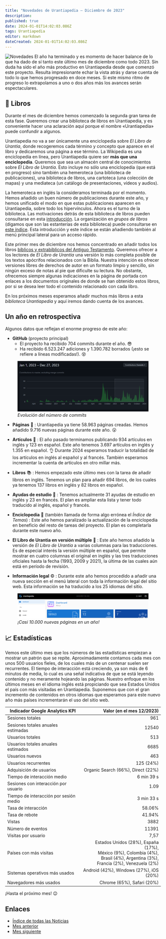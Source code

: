 ```yaml
---
title: "Novedades de Urantiapedia — Diciembre de 2023"
description: 
published: true
date: 2024-01-01T14:02:03.086Z
tags: Urantiapedia
editor: markdown
dateCreated: 2024-01-01T14:02:03.086Z
---
```


<img src="/_assets/svg/icon-news.svg" alt="Novedades" style="width: 80px;"> El año ha terminado y es momento de hacer balance de lo que ha dado de sí tanto este último mes de diciembre como todo 2023. Sin duda ha sido el año más productivo en Urantiapedia desde que comenzó este proyecto. Resulta impresionante echar la vista atrás y darse cuenta de todo lo que hemos progresado en doce meses. Si este mismo ritmo de progreso lo extrapolamos a uno o dos años más los avances serán espectaculares.

## :green_book: Libros

Durante el mes de diciembre hemos comenzado la segunda gran tarea de esta fase. Queremos crear una biblioteca de libros en Urantiapedia, y es conveniente hacer una aclaración aquí porque el nombre «Urantiapedia» puede confundir a algunos.

Urantiapedia no va a ser únicamente una enciclopedia sobre _El Libro de Urantia_, donde recogeremos cada término y concepto que aparece en el libro y dedicaremos una página a ese término. La Wikipedia es una enciclopedia en línea, pero Urantiapedia quiere ser **más que una enciclopedia**. Queremos que sea un almacén central de conocimientos sobre _El Libro de Urantia_. Esto incluye no sólo una enciclopedia (que está en progreso) sino también una hemeroteca (una biblioteca de publicaciones), una biblioteca de libros, una cartoteca (una colección de mapas) y una mediateca (un catálogo de presentaciones, vídeos y audios).

La hemeroteca en inglés la consideramos terminada por el momento. Hemos añadido un buen número de publicaciones durante este año, y hemos unificado el modo en que estas publicaciones aparecen en Urantiapedia, sobre todo los hipervínculos. Ahora es el turno de la biblioteca. Las motivaciones detrás de esta biblioteca de libros pueden consultarse en esta [introducción](/es/book). La organización en _grupos de libros_ (digamos que son las estanterías de esta biblioteca) puede consultarse en [este índice](/es/index/books). Esta introducción y este índice se están añadiendo también al menú principal lateral para un acceso rápido.

Este primer mes de diciembre nos hemos concentrado en añadir todos los libros [bíblicos y extrabíblicos del Antiguo Testamento](/es/index/books_judeo_christianism_ot). Queremos ofrecer a los lectores de _El Libro de Urantia_ una versión lo más completa posible de los textos apócrifos relacionados con la Biblia. Nuestra intención es ofrecer versiones libres de derechos de autor en un formato limpio y sencillo, sin ningún exceso de notas al pie que dificulte su lectura. No obstante, ofrecemos siempre algunas indicaciones en la página de portada con enlaces a los documentos originales de donde se han obtenido estos libros, por si se desea leer todo el contenido relacionado con cada libro.

En los próximos meses esperamos añadir muchos más libros a esta _biblioteca Urantiapedia_ y aquí iremos dando cuenta de los avances.

## Un año en retrospectiva

Algunos datos que reflejan el enorme progreso de este año:

- **GitHub** (proyecto principal)
    * El proyecto ha recibido 704 commits durante el año. :sunglasses:
    * Ha recibido 6.523.247 adiciones y 1.390.782 borrados (¡esto se refiere a líneas modificadas!). :dizzy_face:

<figure id="img_1" class="image urantiapedia">
<img src="/image/github_2023.png">
<figcaption><em>Evolución del número de commits </em></figcaption>
</figure>

- **Páginas** :page_facing_up: : Urantiapedia ya tiene 58.963 páginas creadas. Hemos añadido 9.716 nuevas páginas durante este año. :open_mouth:

- **Artículos** :page_with_curl: : El año pasado terminamos publicando 934 artículos en inglés y 123 en español. Este año tenemos 3.697 artículos en inglés y 1.355 en español. :ok_hand: Durante 2024 esperamos traducir la totalidad de los artículos en inglés al español y al francés. También esperamos incrementar la cuenta de artículos en otro millar más.

- **Libros** :books: : Hemos empezado este último mes con la tarea de añadir libros en inglés. Tenemos un plan para añadir 694 libros, de los cuales ya tenemos 137 libros en inglés y 82 libros en español.

- **Ayudas de estudio** :notebook: : Tenemos actualmente 31 ayudas de estudio en inglés y 23 en francés. El plan es ampliar esta lista y tener todo traducido al inglés, español y francés.

- **Enciclopedia** :card_index: (también llamada de forma algo errónea el _Índice de Temas_) : Este año hemos paralizado la actualización de la enciclopedia en beneficio del resto de tareas del proyecto. El plan es completarla durante este nuevo año.

- **El Libro de Urantia en versión múltiple** :blue_book: : Este año hemos añadido la versión de _El Libro de Urantia_ a varias columnas para las traducciones. Es de especial interés la versión múltiple en español, que permite mostrar en cuatro columnas el original en inglés y las tres traducciones oficiales hasta la fecha (1993, 2009 y 2021), la última de las cuales aún está en período de revisión.

- **Información legal** :copyright: : Durante este año hemos procedido a añadir una nueva sección en el menú lateral con toda la información legal del sitio web. Esta información se ha traducido a los 25 idiomas del sitio.

<figure id="img_2" class="image urantiapedia">
<img src="/image/up_status_2023.png">
<figcaption><em>¡Casi 10.000 nuevas páginas en un año!</em></figcaption>
</figure>

## :chart_with_upwards_trend: Estadísticas

Vemos este último mes que los números de las estadísticas empiezan a mostrar un patrón que se repite. Aproximadamente contamos cada mes con unos 500 usuarios fieles, de los cuales más de un centenar suelen ser recurrentes. El tiempo de interacción está creciendo, ya son más de 6 minutos de media, lo cual es una señal indicativa de que se está leyendo contenido y no meramente hojeando las páginas. Nuestro enfoque en los últimos meses en el idioma inglés está propiciando que sea Estados Unidos el país con más visitadas en Urantiapedia. Suponemos que con el gran incremento de contenidos en otros idiomas que esperamos para este nuevo año más países incrementarán el uso del sitio web.

Indicador Google Analytics KPI | Valor (en el mes 12/2023)
--- | ---:
Sesiones totales | 961
Sesiones totales anuales estimadas | 12540
Usuarios totales | 513
Usuarios totales anuales estimados | 6685
Usuarios nuevos | 463
Usuarios recurrentes | 125 (24%)
Adquisición de usuarios | Organic Search (66%), Direct (22%)
Tiempo de interacción medio | 6 min 39 s
Sesiones con interacción por usuario | 1.09
Tiempo de interacción por sesión medio | 3 min 33 s
Tasa de interacción | 58.06%
Tasa de rebote | 41.94%
Vistas | 3882
Número de eventos | 11391
Visitas por usuario | 7,57
Países con más visitas | Estados Unidos (28%), España (17%), <br>México (9%), Colombia (4%), <br>Brasil (4%), Argentina (3%),<br>Francia (2%), Venezuela (2%)
Sistemas operativos más usados | Android (42%), Windows (27%), iOS (20%)
Navegadores más usados | Chrome (65%), Safari (20%)

¡Hasta el próximo mes! :wink:

## Enlaces

- [Índice de todas las Noticias](/es/news)
- [Mes anterior](/es/news/2023/11)
- [Mes siguiente](/es/news/2024/01)